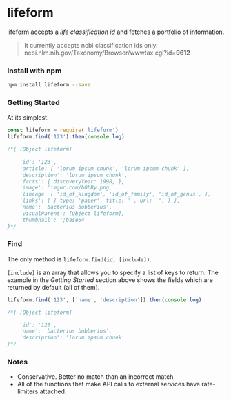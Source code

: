 # lifeform

lifeform accepts a *life classification id* and fetches a portfolio of information. 

> It currently accepts ncbi classification ids only.
> ncbi.nlm.nih.gov/Taxonomy/Browser/wwwtax.cgi?id=**9612**

### Install with npm

```bash
npm install lifeform --save
```

### Getting Started
At its simplest.

```js
const lifeform = require('lifeform')
lifeform.find('123').then(console.log)

/*{ [Object lifeform]
    
    'id': '123',
    'article: [ 'lorum ipsum chunk', 'lorum ipsum chunk' ],
    'description': 'lorum ipsum chunk',
    'facts': { discoveryYear: 1998, },
    'image': 'imgur.com/b0bBy.png,
    'lineage' [ 'id_of_kingdom', 'id_of_family', 'id_of_genus', ],
    'links': [ { type: 'paper', title: '', url: '', } ],
    'name': 'bacterius bobberius',
    'visualParent': [Object lifeform],
    'thumbnail': ';base64'
}*/
```

### Find

The only method is `lifeform.find(id, [include])`.

`[include]` is an array that allows you to specify a list of keys to return. The example in the *Getting Started* section above shows the fields which are returned by default (all of them).

```js
lifeform.find('123', ['name', 'description']).then(console.log)

/*{ [Object lifeform]

    'id': '123',
    'name': 'bacterius bobberius',
    'description': 'lorum ipsum chunk'
}*/
```

### Notes

- Conservative. Better no match than an incorrect match.
- All of the functions that make API calls to external services have rate-limiters attached.